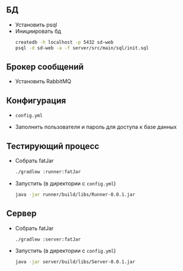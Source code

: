## БД
- Установить psql
- Инициировать бд
  ```bash
  createdb -h localhost -p 5432 sd-web
  psql -d sd-web -a -f server/src/main/sql/init.sql
  ```

## Брокер сообщений

- Установить RabbitMQ

## Конфигурация

- `config.yml`

- Заполнить пользователя и пароль для доступа к базе данных

## Тестирующий процесс

- Собрать fatJar
  ```bash
  ./gradlew :runner:fatJar
  ```
- Запустить (в директории с `config.yml`)
  ```bash
  java -jar runner/build/libs/Runner-0.0.1.jar
  ``` 

## Сервер

- Собрать fatJar
  ```bash
  ./gradlew :server:fatJar
  ```
- Запустить (в директории с `config.yml`)
  ```bash
  java -jar server/build/libs/Server-0.0.1.jar
  ```
